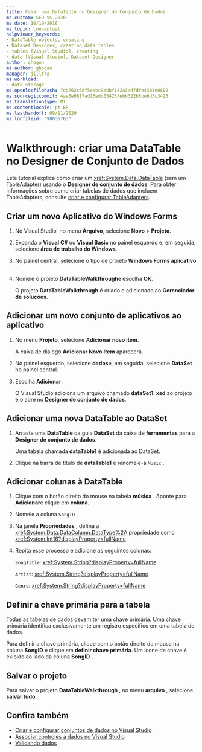 ```yaml
---
title: Criar uma DataTable no Designer de Conjunto de Dados
ms.custom: SEO-VS-2020
ms.date: 10/19/2016
ms.topic: conceptual
helpviewer_keywords:
- DataTable objects, creating
- Dataset Designer, creating data tables
- tables [Visual Studio], creating
- data [Visual Studio], Dataset Designer
author: ghogen
ms.author: ghogen
manager: jillfra
ms.workload:
- data-storage
ms.openlocfilehash: 7dd762c6df5eebc9ebbf142a3ad7dfe430800802
ms.sourcegitcommit: 4ae5e9817ad13edd05425febb322b5be6d3c3425
ms.translationtype: MT
ms.contentlocale: pt-BR
ms.lasthandoff: 09/11/2020
ms.locfileid: "90036763"
---
```

# <a name="walkthrough-create-a-datatable-in-the-dataset-designer"></a>Walkthrough: criar uma DataTable no Designer de Conjunto de Dados

Este tutorial explica como criar um <xref:System.Data.DataTable> (sem um TableAdapter) usando o **Designer de conjunto de dados**. Para obter informações sobre como criar tabelas de dados que incluem TableAdapters, consulte [criar e configurar TableAdapters](../data-tools/create-and-configure-tableadapters.md).

## <a name="create-a-new-windows-forms-application"></a>Criar um novo Aplicativo do Windows Forms

1. No Visual Studio, no menu **Arquivo**, selecione **Novo** > **Projeto**.

2. Expanda o **Visual C#** ou **Visual Basic** no painel esquerdo e, em seguida, selecione **área de trabalho do Windows**.

3. No painel central, selecione o tipo de projeto **Windows Forms aplicativo** .

4. Nomeie o projeto **DataTableWalkthrough**e escolha **OK**.

     O projeto **DataTableWalkthrough** é criado e adicionado ao **Gerenciador de soluções**.

## <a name="add-a-new-dataset-to-the-application"></a>Adicionar um novo conjunto de aplicativos ao aplicativo

1. No menu **Projeto**, selecione **Adicionar novo item**.

     A caixa de diálogo **Adicionar Novo Item** aparecerá.

2. No painel esquerdo, selecione **dados**e, em seguida, selecione **DataSet** no painel central.

3. Escolha **Adicionar**.

     O Visual Studio adiciona um arquivo chamado **dataSet1. xsd** ao projeto e o abre no **Designer de conjunto de dados**.

## <a name="add-a-new-datatable-to-the-dataset"></a>Adicionar uma nova DataTable ao DataSet

1. Arraste uma **DataTable** da guia **DataSet** da caixa de **ferramentas** para a **Designer de conjunto de dados**.

     Uma tabela chamada **dataTable1** é adicionada ao DataSet.

2. Clique na barra de título de **dataTable1** e renomeie-a `Music` .

## <a name="add-columns-to-the-datatable"></a>Adicionar colunas à DataTable

1. Clique com o botão direito do mouse na tabela **música** . Aponte para **Adicionar**e clique em **coluna**.

2. Nomeie a coluna `SongID` .

3. Na janela **Propriedades** , defina a <xref:System.Data.DataColumn.DataType%2A> propriedade como <xref:System.Int16?displayProperty=fullName> .

4. Repita esse processo e adicione as seguintes colunas:

     `SongTitle`: <xref:System.String?displayProperty=fullName>

     `Artist`: <xref:System.String?displayProperty=fullName>

     `Genre`: <xref:System.String?displayProperty=fullName>

## <a name="set-the-primary-key-for-the-table"></a>Definir a chave primária para a tabela

Todas as tabelas de dados devem ter uma chave primária. Uma chave primária identifica exclusivamente um registro específico em uma tabela de dados.

Para definir a chave primária, clique com o botão direito do mouse na coluna **SongID** e clique em **definir chave primária**. Um ícone de chave é exibido ao lado da coluna **SongID** .

## <a name="save-your-project"></a>Salvar o projeto

Para salvar o projeto **DataTableWalkthrough** , no menu **arquivo** , selecione **salvar tudo**.

## <a name="see-also"></a>Confira também

- [Criar e configurar conjuntos de dados no Visual Studio](../data-tools/create-and-configure-datasets-in-visual-studio.md)
- [Associar controles a dados no Visual Studio](../data-tools/bind-controls-to-data-in-visual-studio.md)
- [Validando dados](../data-tools/validate-data-in-datasets.md)
